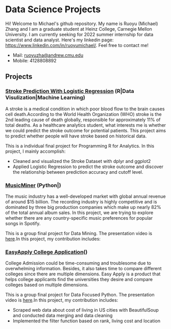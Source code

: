 # Data Science Projects

Hi! Welcome to Michael's github repository. My name is Ruoyu (Michael) Zhang and I am a graduate student at Heinz College, Carnegie Mellon University. I am currently seeking for 2022 summer internship for data scientist and data analyst. Here's my linkedin page: https://www.linkedin.com/in/ruoyumichael/. Feel free to contact me!
- Mail: ruoyuzha@andrew.cmu.edu
- Mobile: 4128808892

## Projects
### [Stroke Prediction With Logistic Regression](http://rpubs.com/Michael_Zhang/851701) (R|Data Visulization|Machine Learning)
A stroke is a medical condition in which poor blood flow to the brain causes cell death.According to the World Health Organization (WHO) stroke is the 2nd leading cause of death globally, responsible for approximately 11% of total deaths. As a healthcare analytics student, what interests me is whether we could predict the stroke outcome for potential patients. This project aims to predict whether people will have stroke based on historical data. 

This is a individual final project for Programming R for Analytics. In this project, I mainly accomplish:
- Cleaned and visualized the Stroke Dataset with dplyr and ggplot2
- Applied Logistic Regression to predict the stroke outcome and discover the relationship between prediction accuracy and cutoff level.

### [MusicMiner](https://github.com/Michael21ZZZ/Data-Science-Project/blob/main/Music_Miner_Michael.ipynb) (Python|)
The music industry has a well-developed market with global annual revenue of around $15 billion. The recording industry is highly competitive and is dominated by three big production companies which make up nearly 82\% of the total annual album sales. In this project, we are trying to explore whether there are any country-specific music preferences for popular songs in Spotify.

This is a group final project for Data Mining. The presentation video is [here](https://youtu.be/iMWCLRqX8Bc).In this project, my contribution includes:

### [EasyApply College Application]()()
College Admission could be time-consuming and troublesome due to overwhelming information. Besides, it also takes time to compare different colleges since there are multiple dimensions. Easy Apply is a product that helps college applicants find the universities they desire and compare colleges based on multiple dimensions. 

This is a group final project for Data Focused Python. The presentation video is [here](https://youtu.be/iMWCLRqX8Bc).In this project, my contribution includes:
- Scraped web data about cost of living in US cities with BeautifulSoup and conducted data merging and data cleaning
- Implemented the filter function based on rank, living cost and location


<!---
Michael21ZZZ/Michael21ZZZ is a ✨ special ✨ repository because its `README.md` (this file) appears on your GitHub profile.
You can click the Preview link to take a look at your changes.
--->
